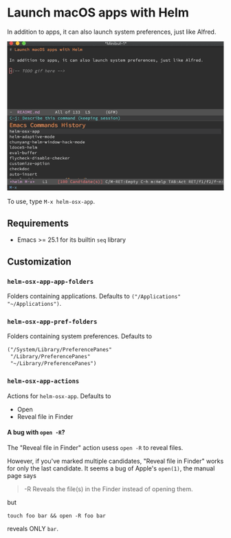 # Launch macOS apps with Helm

In addition to apps, it can also launch system preferences, just like Alfred.

![use helm-osx-app to launch iterm](helm-osx-app.gif)

To use, type `M-x helm-osx-app`.

## Requirements

- Emacs >= 25.1 for its builtin `seq` library

## Customization

### `helm-osx-app-app-folders`

Folders containing applications. Defaults to `("/Applications" "~/Applications")`.

### `helm-osx-app-pref-folders`

Folders containing system preferences. Defaults to

``` emacs-lisp
("/System/Library/PreferencePanes"
 "/Library/PreferencePanes"
 "~/Library/PreferencePanes")
```

### `helm-osx-app-actions`

Actions for `helm-osx-app`. Defaults to

- Open
- Reveal file in Finder

#### A bug with `open -R`?

The "Reveal file in Finder" action usess `open -R` to reveal files.

However, if you've marked multiple candidates, "Reveal file in Finder" works for
only the last candidate. It seems a bug of Apple's `open(1)`, the manual page
says

> -R  Reveals the file(s) in the Finder instead of opening them.

but

``` shell
touch foo bar && open -R foo bar
```

reveals ONLY `bar`.

